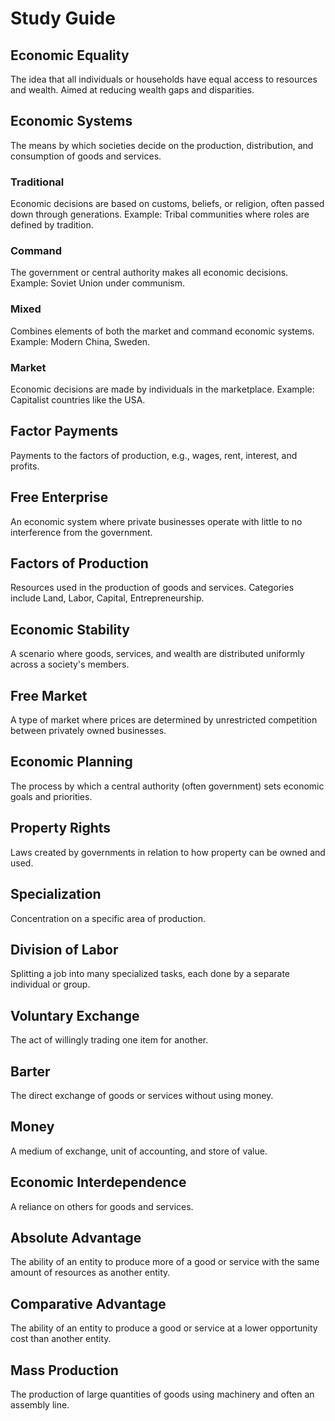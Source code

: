 # Study Guide

## Economic Equality
The idea that all individuals or households have equal access to resources and wealth. Aimed at reducing wealth gaps and disparities.

## Economic Systems
The means by which societies decide on the production, distribution, and consumption of goods and services.

### Traditional
Economic decisions are based on customs, beliefs, or religion, often passed down through generations. Example: Tribal communities where roles are defined by tradition.

### Command
The government or central authority makes all economic decisions. Example: Soviet Union under communism.

### Mixed
Combines elements of both the market and command economic systems. Example: Modern China, Sweden.

### Market
Economic decisions are made by individuals in the marketplace. Example: Capitalist countries like the USA.

## Factor Payments
Payments to the factors of production, e.g., wages, rent, interest, and profits.

## Free Enterprise
An economic system where private businesses operate with little to no interference from the government.

## Factors of Production
Resources used in the production of goods and services. Categories include Land, Labor, Capital, Entrepreneurship.

## Economic Stability
A scenario where goods, services, and wealth are distributed uniformly across a society's members.

## Free Market
A type of market where prices are determined by unrestricted competition between privately owned businesses.

## Economic Planning
The process by which a central authority (often government) sets economic goals and priorities.

## Property Rights
Laws created by governments in relation to how property can be owned and used.

## Specialization
Concentration on a specific area of production.

## Division of Labor
Splitting a job into many specialized tasks, each done by a separate individual or group.

## Voluntary Exchange
The act of willingly trading one item for another.

## Barter
The direct exchange of goods or services without using money.

## Money
A medium of exchange, unit of accounting, and store of value.

## Economic Interdependence
A reliance on others for goods and services.

## Absolute Advantage
The ability of an entity to produce more of a good or service with the same amount of resources as another entity.

## Comparative Advantage
The ability of an entity to produce a good or service at a lower opportunity cost than another entity.

## Mass Production
The production of large quantities of goods using machinery and often an assembly line.